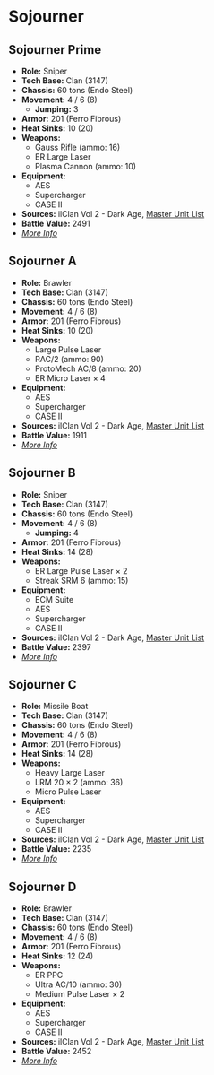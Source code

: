 # Sojourner
## Sojourner Prime
- **Role:** Sniper
- **Tech Base:** Clan (3147)
- **Chassis:** 60 tons (Endo Steel)
- **Movement:** 4 / 6 (8)
  - **Jumping:** 3
- **Armor:** 201 (Ferro Fibrous)
- **Heat Sinks:** 10 (20)
- **Weapons:**
  - Gauss Rifle (ammo: 16)
  - ER Large Laser
  - Plasma Cannon (ammo: 10)
- **Equipment:**
  - AES
  - Supercharger
  - CASE II
- **Sources:** ilClan Vol 2 - Dark Age, [Master Unit List](http://masterunitlist.info/Unit/Details/7443/sojourner-prime)
- **Battle Value:** 2491
- [*More Info*](sojourner/sojourner_prime.md)

## Sojourner A
- **Role:** Brawler
- **Tech Base:** Clan (3147)
- **Chassis:** 60 tons (Endo Steel)
- **Movement:** 4 / 6 (8)
- **Armor:** 201 (Ferro Fibrous)
- **Heat Sinks:** 10 (20)
- **Weapons:**
  - Large Pulse Laser
  - RAC/2 (ammo: 90)
  - ProtoMech AC/8 (ammo: 20)
  - ER Micro Laser × 4
- **Equipment:**
  - AES
  - Supercharger
  - CASE II
- **Sources:** ilClan Vol 2 - Dark Age, [Master Unit List](http://masterunitlist.info/Unit/Details/7444/sojourner-a)
- **Battle Value:** 1911
- [*More Info*](sojourner/sojourner_a.md)

## Sojourner B
- **Role:** Sniper
- **Tech Base:** Clan (3147)
- **Chassis:** 60 tons (Endo Steel)
- **Movement:** 4 / 6 (8)
  - **Jumping:** 4
- **Armor:** 201 (Ferro Fibrous)
- **Heat Sinks:** 14 (28)
- **Weapons:**
  - ER Large Pulse Laser × 2
  - Streak SRM 6 (ammo: 15)
- **Equipment:**
  - ECM Suite
  - AES
  - Supercharger
  - CASE II
- **Sources:** ilClan Vol 2 - Dark Age, [Master Unit List](http://masterunitlist.info/Unit/Details/7445/sojourner-b)
- **Battle Value:** 2397
- [*More Info*](sojourner/sojourner_b.md)

## Sojourner C
- **Role:** Missile Boat
- **Tech Base:** Clan (3147)
- **Chassis:** 60 tons (Endo Steel)
- **Movement:** 4 / 6 (8)
- **Armor:** 201 (Ferro Fibrous)
- **Heat Sinks:** 14 (28)
- **Weapons:**
  - Heavy Large Laser
  - LRM 20 × 2 (ammo: 36)
  - Micro Pulse Laser
- **Equipment:**
  - AES
  - Supercharger
  - CASE II
- **Sources:** ilClan Vol 2 - Dark Age, [Master Unit List](http://masterunitlist.info/Unit/Details/7446/sojourner-c)
- **Battle Value:** 2235
- [*More Info*](sojourner/sojourner_c.md)

## Sojourner D
- **Role:** Brawler
- **Tech Base:** Clan (3147)
- **Chassis:** 60 tons (Endo Steel)
- **Movement:** 4 / 6 (8)
- **Armor:** 201 (Ferro Fibrous)
- **Heat Sinks:** 12 (24)
- **Weapons:**
  - ER PPC
  - Ultra AC/10 (ammo: 30)
  - Medium Pulse Laser × 2
- **Equipment:**
  - AES
  - Supercharger
  - CASE II
- **Sources:** ilClan Vol 2 - Dark Age, [Master Unit List](http://masterunitlist.info/Unit/Details/7447/sojourner-d)
- **Battle Value:** 2452
- [*More Info*](sojourner/sojourner_d.md)

